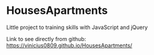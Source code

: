 # HousesApartments

Little project to training skills with JavaScript and jQuery

Link to see directly from github: https://vinicius0809.github.io/HousesApartments/
